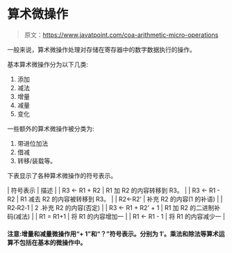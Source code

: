 # 算术微操作

> 原文：<https://www.javatpoint.com/coa-arithmetic-micro-operations>

一般来说，算术微操作处理对存储在寄存器中的数字数据执行的操作。

基本算术微操作分为以下几类:

1.  添加
2.  减法
3.  增量
4.  减量
5.  变化

一些额外的算术微操作被分类为:

1.  带进位加法
2.  借减
3.  转移/装载等。

下表显示了各种算术微操作的符号表示。

| 符号表示 | 描述 |
| R3 ← R1 + R2 | R1 加 R2 的内容转移到 R3。 |
| R3 ← R1 - R2 | R1 减去 R2 的内容被转移到 R3。 |
| R2←R2’ | 补充 R2 的内容(1 的补语) |
| R2‐R2‐1 | 2 .补充 R2 的内容(否定) |
| R3 ← R1 + R2' + 1 | R1 加 R2 的二进制补码(减法) |
| R1 = R1+1 | 将 R1 的内容增加一 |
| R1 ← R1 - 1 | 将 R1 的内容减少一 |

#### 注意:增量和减量微操作用“+ 1”和“？”符号表示。分别为 1′。乘法和除法等算术运算不包括在基本的微操作中。